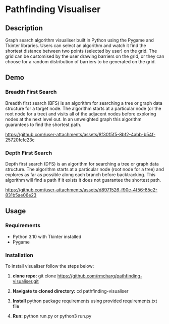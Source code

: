 # Pathfinding Visualiser

## Description
Graph search algorithm visualiser built in Python using the Pygame and Tkinter libraries. Users can select an algorithm and watch it find the shortest distance between two points (selected by user) on the grid. The grid can be customised by the user drawing barriers on the grid, or they can choose for a random distribution of barriers to be generated on the grid.

## Demo

### Breadth First Search
Breadth first search (BFS) is an algorithm for searching a tree or graph data structure for a target node. The algorithm starts at a particular  node (or the root node for a tree) and visits all of the adjacent nodes before exploring nodes at the next level out. In an unweighted graph this algorithm guarantees to find the shortest path.


https://github.com/user-attachments/assets/8f30f5f5-8bf2-4abb-b54f-25720fcfc23c


### Depth First Search
Depth first search (DFS) is an algorithm for searching a tree or graph data structure. The algorithm starts at a particular node (root node for a tree) and explores as far as possible along each branch before backtracking. This algorithm will find a path if it exists it does not guarantee the shortest path.



https://github.com/user-attachments/assets/d8971526-f90e-4f56-85c2-831b5ae06e23



## Usage

### Requirements
* Python 3.10 with Tkinter installed
* Pygame

### Installation
To install visualiser follow the steps below:
1. **clone repo:** git clone https://github.com/rmcharg/pathfinding-visualiser.git

2. **Navigate to cloned directory:** cd pathfinding-visualiser
3. **Install** python package requirements using provided requirements.txt file
4. **Run:** python run.py or python3 run.py
